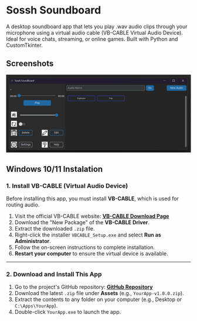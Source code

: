 # Sossh Soundboard
A desktop soundboard app that lets you play .wav audio clips through your microphone using a virtual audio cable (VB-CABLE Virtual Audio Device). Ideal for voice chats, streaming, or online games. Built with Python and CustomTkinter.

## Screenshots
![App Screenshot](https://github.com/sossh/Soundboard/blob/main/Screenshots/MainApp.png)

## Windows 10/11 Instalation
### 1. Install VB-CABLE (Virtual Audio Device)

Before installing this app, you must install **VB-CABLE**, which is used for routing audio.

1. Visit the official VB-CABLE website: [**VB-CABLE Download Page**](https://www.vb-audio.com/Cable/)
2. Download the "New Package" of the **VB-CABLE Driver**.
3. Extract the downloaded `.zip` file.
4. Right-click the installer `VBCABLE_Setup.exe` and select **Run as Administrator**.
5. Follow the on-screen instructions to complete installation.
6. **Restart your computer** to ensure the virtual device is available.

---

### 2. Download and Install This App

1. Go to the project's GitHub repository: [**GitHub Repository**](https://github.com/sossh/Soundboard/blob/main/Releases/)
2. Download the latest `.zip` file under **Assets** (e.g., `YourApp-v1.0.0.zip`).
3. Extract the contents to any folder on your computer (e.g., Desktop or `C:\Apps\YourApp`).
4. Double-click `YourApp.exe` to launch the app.
